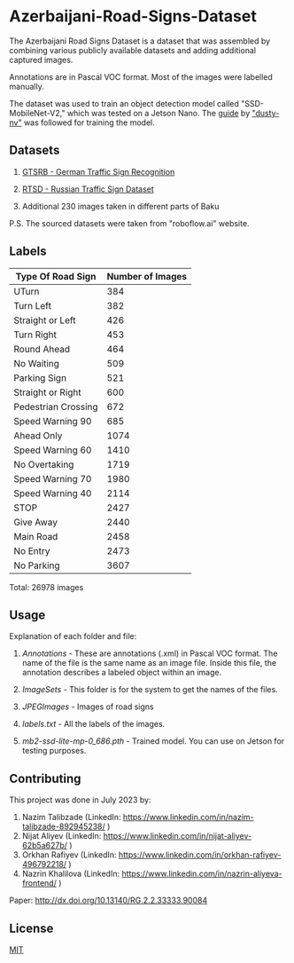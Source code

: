 # Azerbaijani-Road-Signs-Dataset

The Azerbaijani Road Signs Dataset is a dataset that was assembled by combining various publicly available datasets and adding additional captured images.

Annotations are in Pascal VOC format. Most of the images were labelled manually.

The dataset was used to train an object detection model called "SSD-MobileNet-V2," which was tested on a Jetson Nano. The [guide](https://github.com/dusty-nv/jetson-inference/blob/master/docs/pytorch-ssd.md) by ["dusty-nv"](https://github.com/dusty-nv) was followed for training the model.

## Datasets

1. [GTSRB - German Traffic Sign Recognition](https://benchmark.ini.rub.de/gtsrb_dataset.html)

2. [RTSD - Russian Traffic Sign Dataset](https://graphics.cs.msu.ru/projects/traffic-sign-recognition.html)

3. Additional 230 images taken in different parts of Baku 

P.S. The sourced datasets were taken from "roboflow.ai" website.

## Labels

| Type Of Road Sign    | Number of Images |
| ---------------------| ---------------- |
| UTurn                | 384              |
| Turn Left            | 382              |
| Straight or Left     | 426              |
| Turn Right           | 453              |
| Round Ahead          | 464              |
| No Waiting           | 509              |
| Parking Sign         | 521              |
| Straight or Right    | 600              |
| Pedestrian Crossing  | 672              |
| Speed Warning 90     | 685              |
| Ahead Only           | 1074             |
| Speed Warning 60     | 1410             |
| No Overtaking        | 1719             |
| Speed Warning 70     | 1980             |
| Speed Warning 40     | 2114             |
| STOP                 | 2427             |
| Give Away            | 2440             |
| Main Road            | 2458             |
| No Entry             | 2473             |
| No Parking           | 3607             |

Total: 26978 images 

## Usage

Explanation of each folder and file:

1. *Annotations* - These are annotations (.xml) in Pascal VOC format. The name of the file is the same name as an image file. Inside this file, the annotation describes a labeled object within an image. 

2. *ImageSets* - This folder is for the system to get the names of the files.

3. *JPEGImages* - Images of road signs

4. *labels.txt* - All the labels of the images.

5. *mb2-ssd-lite-mp-0_686.pth* - Trained model. You can use on Jetson for testing purposes.

## Contributing

This project was done in July 2023 by:
1. Nazim Talibzade (LinkedIn: https://www.linkedin.com/in/nazim-talibzade-892945238/ )
2. Nijat Aliyev (LinkedIn: https://www.linkedin.com/in/nijat-aliyev-62b5a627b/ )
3. Orkhan Rafiyev (LinkedIn: https://www.linkedin.com/in/orkhan-rafiyev-496792218/ )
4. Nazrin Khalilova (LinkedIn: https://www.linkedin.com/in/nazrin-aliyeva-frontend/ )

Paper: http://dx.doi.org/10.13140/RG.2.2.33333.90084

## License

[MIT](https://choosealicense.com/licenses/mit/)
